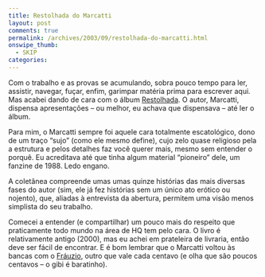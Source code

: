 ```yaml
---
title: Restolhada do Marcatti
layout: post
comments: true
permalink: /archives/2003/09/restolhada-do-marcatti.html
onswipe_thumb:
  - SKIP
categories:
---
```

Com o trabalho e as provas se acumulando, sobra pouco tempo para ler, assistir, navegar, fuçar, enfim, garimpar matéria prima para escrever aqui. Mas acabei dando de cara com o álbum <a href="http://www.marcatti.net/hqs/restolhada.htm" >Restolhada</a>. O autor, Marcatti, dispensa apresentações &#8211; ou melhor, eu achava que dispensava &#8211; até ler o álbum.

Para mim, o Marcatti sempre foi aquele cara totalmente escatológico, dono de um traço &#8220;sujo&#8221; (como ele mesmo define), cujo zelo quase religioso pela a estrutura e pelos detalhes faz você querer mais, mesmo sem entender o porquê. Eu acreditava até que tinha algum material &#8220;pioneiro&#8221; dele, um fanzine de 1988. Ledo engano.

A coletânea compreende umas umas quinze histórias das mais diversas fases do autor (sim, ele já fez histórias sem um único ato erótico ou nojento), que, aliadas à entrevista da abertura, permitem uma visão menos simplista do seu trabalho.

Comecei a entender (e compartilhar) um pouco mais do respeito que praticamente todo mundo na área de HQ tem pelo cara. O livro é relativamente antigo (2000), mas eu achei em prateleira de livraria, então deve ser fácil de encontrar. E é bom lembrar que o Marcatti voltou às bancas com o <a href="http://www.marcatti.net/frauzio/index.htm" >Fráuzio</a>, outro que vale cada centavo (e olha que são poucos centavos &#8211; o gibi é baratinho). </tr> </table>



<table width=100% border=0 cellspacing=0 cellpadding=0>